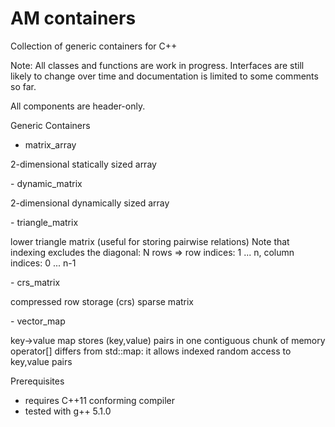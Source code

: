 AM containers
==========

Collection of generic containers for C++

Note: 
All classes and functions are work in progress. Interfaces are still likely 
to change over time and documentation is limited to some comments so far. 

All components are header-only.


Generic Containers
- matrix_array</br>
<p>
  2-dimensional statically sized array
</p>
- dynamic_matrix</br>
<p>
  2-dimensional dynamically sized array
</p>
- triangle_matrix</br>
<p>
  lower triangle matrix (useful for storing pairwise relations)
  Note that indexing excludes the diagonal: 
  N rows => row indices: 1 ... n, column indices: 0 ... n-1
</p>
- crs_matrix</br>
<p>
  compressed row storage (crs) sparse matrix
</p>
- vector_map</br>
<p>
  key->value map 
  stores (key,value) pairs in one contiguous chunk of memory  
  operator[] differs from std::map: 
  it allows indexed random access to key,value pairs
</p>

Prerequisites
  - requires C++11 conforming compiler
  - tested with g++ 5.1.0
